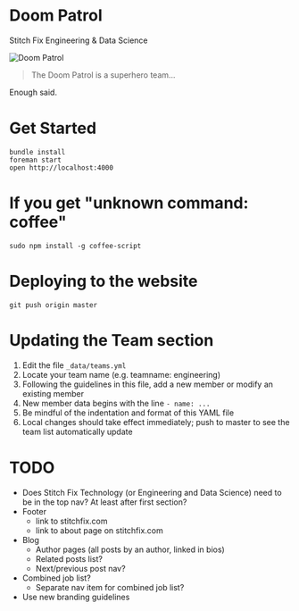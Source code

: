 # Doom Patrol
Stitch Fix Engineering & Data Science

![Doom Patrol](http://images2.wikia.nocookie.net/__cb20091015054813/marvel_dc/images/5/55/Doom_Patrol_008.jpg "DOOM PATROL")


> The Doom Patrol is a superhero team...

Enough said.

# Get Started

    bundle install
    foreman start
    open http://localhost:4000
    
# If you get "unknown command: coffee"

    sudo npm install -g coffee-script

# Deploying to the website

```
git push origin master
```

# Updating the Team section

1. Edit the file `_data/teams.yml`
2. Locate your team name (e.g. teamname: engineering)
3. Following the guidelines in this file, add a new member or modify an existing member
4. New member data begins with the line `- name: ...`
5. Be mindful of the indentation and format of this YAML file
6. Local changes should take effect immediately; push to master to see the team list automatically update


# TODO

- Does Stitch Fix Technology (or Engineering and Data Science) need to be in the top nav? At least after first section?
- Footer
  - link to stitchfix.com 
  - link to about page on stitchfix.com
- Blog
  - Author pages (all posts by an author, linked in bios)
  - Related posts list?
  - Next/previous post nav?
- Combined job list?
  - Separate nav item for combined job list?
- Use new branding guidelines